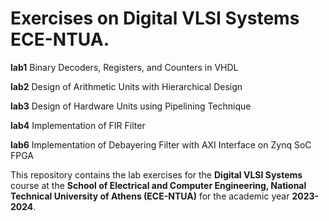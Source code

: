 # Exercises on Digital VLSI Systems ECE-NTUA.

**lab1**  Binary Decoders, Registers, and Counters in VHDL  

**lab2**  Design of Arithmetic Units with Hierarchical Design  

**lab3**  Design of Hardware Units using Pipelining Technique  

**lab4**  Implementation of FIR Filter  

**lab6**  Implementation of Debayering Filter with AXI Interface on Zynq SoC FPGA  


This repository contains the lab exercises for the **Digital VLSI Systems** course at the **School of Electrical and Computer Engineering, National Technical University of Athens (ECE-NTUA)** for the academic year **2023-2024**.
